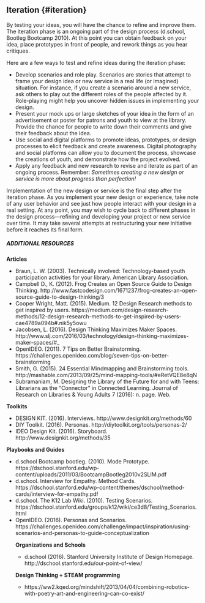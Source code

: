 ## Iteration {#iteration}

By testing your ideas, you will have the chance to refine and improve them. The iteration phase is an ongoing part of the design process (d.school, Bootleg Bootcamp 2010). At this point you can obtain feedback on your idea, place prototypes in front of people, and rework things as you hear critiques.

Here are a few ways to test and refine ideas during the iteration phase:

*   Develop scenarios and role play. Scenarios are stories that attempt to frame your design idea or new service in a real life (or imagined) situation. For instance, if you create a scenario around a new service, ask others to play out the different roles of the people affected by it. Role-playing might help you uncover hidden issues in implementing your design.
*   Present your mock ups or large sketches of your idea in the form of an advertisement or poster for patrons and youth to view at the library. Provide the chance for people to write down their comments and give their feedback about the idea.
*   Use social and digital platforms to promote ideas, prototypes, or design processes to elicit feedback and create awareness. Digital photography and social platforms can allow you to document the process, showcase the creations of youth, and demonstrate how the project evolved.
*   Apply any feedback and new research to revise and iterate as part of an ongoing process. Remember: _Sometimes creating a new design or service is more about progress than perfection!_

Implementation of the new design or service is the final step after the iteration phase. As you implement your new design or experience, take note of any user behavior and see just how people interact with your design in a real setting. At any point, you may wish to cycle back to different phases in the design process—refining and developing your project or new service over time. It may take several attempts at restructuring your new initiative before it reaches its final form.

<div class="table-format additional-resources"><span class="title"><h5>ADDITIONAL RESOURCES</h5></span>
<b>Articles</b>
<ul><li>Braun, L. W. (2003). Technically involved: Technology-based youth participation activities for your library. American Library Association.</li><li>Campbell D., K. (2012). Frog Creates an Open Source Guide to Design Thinking. http://www.fastcodesign.com/1671237/frog-creates-an-open-source-guide-to-design-thinking/3</li><li>
Cooper Wright, Matt. (2015). Medium. 12 Design Research methods to get inspired by users. https://medium.com/design-research-methods/12-design-research-methods-to-get-inspired-by-users-cae4789a094b#.nik5y5owu</li><li>
Jacobsen, L. (2016). Design Thinking Maximizes Maker Spaces. http://www.slj.com/2016/03/technology/design-thinking-maximizes-maker-spaces/#_</li><li>
OpenIDEO. (2011). 7 Tips on Better Brainstorming. https://challenges.openideo.com/blog/seven-tips-on-better-brainstorming</li><li>
Smith, G. (2015). 24 Essential Mindmapping and Brainstorming tools.  http://mashable.com/2013/09/25/mind-mapping-tools/#eRetVQE8e8qN</li><li>
Subramaniam, M. Designing the Library of the Future for and with Teens: Librarians as the “Connector” in Connected Learning. Journal of Research on Libraries & Young Adults 7 (2016): n. page. Web.</li></ul>

<b>Toolkits</b> 
<ul><li>DESIGN KIT. (2016). Interviews. http://www.designkit.org/methods/60
</li><li>DIY Toolkit. (2016). Personas. http://diytoolkit.org/tools/personas-2/</li><li>
IDEO Design Kit. (2016). Storyboard. http://www.designkit.org/methods/35</li></ul>

<b>Playbooks and Guides</b>
<ul><li>d.school Bootcamp bootleg. (2010). Mode Prototype. https://dschool.stanford.edu/wp-content/uploads/2011/03/BootcampBootleg2010v2SLIM.pdf</li><li>
d.school. Interview for Empathy. Method Cards. https://dschool.stanford.edu/wp-content/themes/dschool/method-cards/interview-for-empathy.pdf</li><li>
d.school. The K12 Lab Wiki. (2010). Testing Scenarios. https://dschool.stanford.edu/groups/k12/wiki/ce3d8/Testing_Scenarios.html</li><li>
OpenIDEO. (2016). Personas and Scenarios. https://challenges.openideo.com/challenge/impact/inspiration/using-scenarios-and-personas-to-guide-conceptualization

<b>Organizations and Schools</b>
<ul><li>d.school (2016). Stanford University Institute of Design Homepage. http://dschool.stanford.edu/our-point-of-view/</li></ul>

<b>Design Thinking + STEAM programming</b>
<ul><li>https://ww2.kqed.org/mindshift/2013/04/04/combining-robotics-with-poetry-art-and-engineering-can-co-exist/</li></ul>
</div>